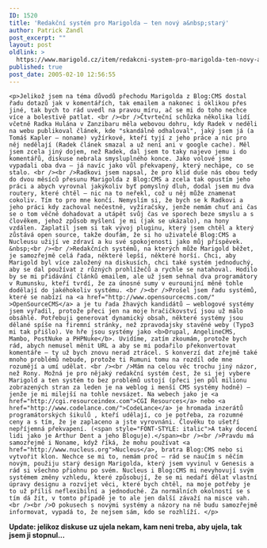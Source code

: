 ```yaml
---
ID: 1520
title: 'Redakční systém pro Marigolda – ten nový a&nbsp;starý'
author: Patrick Zandl
post_excerpt: ""
layout: post
oldlink: >
  https://www.marigold.cz/item/redakcni-system-pro-marigolda-ten-novy-a-stary
published: true
post_date: 2005-02-10 12:56:55
---
```

	<p>Jelikož jsem na téma důvodů přechodu Marigolda z Blog:CMS dostal řadu dotazů jak v komentářích, tak emailem a nakonec i oklikou přes jiné, tak bych to rád uvedl na pravou míru, ač se mi do toho nechce více a bolestivě patlat. <br /><br />Čtvrteční schůzka několika lidí včetně Radka Hulána v Zanzibaru měla webovou dohru, kdy Radek v neděli na webu publikoval článek, kde "skandálně odhaloval", jaký jsem já (a Tomáš Kapler – noname) vyžírkové, kteří tyjí z jeho práce a nic pro něj nedělají (Radek článek smazal a už není ani v google cache). Měl jsem zcela jiný dojem, než Radek, dal jsem to taky najevo jemu i do komentářů, diskuse nebrala smysluplného konce. Jako volové jsme vypadali oba dva – já navíc jako vůl překvapený, který nechápe, co se stalo. <br /><br />Radkovi jsem napsal, že pro klid duše nás obou tedy do dvou měsíců přesunu Marigolda z Blog:CMS a zcela tak opustím jeho práci a abych vyrovnal jakýkoliv byť pomyslný dluh, dodal jsem mu dva routery, které chtěl – nic na to neřekl, což u něj může znamenat cokoliv. Tím to pro mne končí. Nemyslím si, že bych se k Radkovi a jeho práci kdy zachoval nečestně, vyžíračsky, jenže nemám chuť ani čas se o tom věčně dohadovat a utápět svůj čas ve sporech beze smyslu a s člověkem, jehož způsob myšlení je mi (jak se ukázalo), na hony vzdálen. Zaplatil jsem si tak vývoj pluginu, který jsem chtěl a který zůstává open source, takže doufám, že si ho uživatelé Blog:CMS a Nucleusu užijí ve zdraví a ku své spokojenosti jako můj příspěvek. &nbsp;<br /><br />Redakčních systémů, na kterých může Marigold běžet, je samozřejmě celá řada, některé lepší, některé horší. Chci, aby Marigold byl více založený na diskusích, chci také systém jednoduchý, aby se dal používat z různých prohlížečů a rychle se natahoval. Hodilo by se mi přidávání článků emailem, ale už jsem sehnal dva programátory v Rumunsku, kteří tvrdí, že za únosné sumy v eurounijní měně tohle dodělají do jakéhokoliv systému. <br /><br />Prošel jsem řadu systémů, které se nabízí na <a href="http://www.opensourcecms.com/" >OpenSourceCMS</a> a je tu řada žhavých kandidátů – weblogové systémy jsem vyřadil, protože přeci jen na moje hračičkovství jsou už málo obsáhlé. Potřebuji generovat dynamický obsah, některé systémy jsou dělané spíše na firemní stránky, než zpravodajsky stavěné weby (Typo3 mi tak přišlo). Ve hře jsou systémy jako <b>Drupal, AngelineCMS, Mambo, PostNuke a PHPNuke</b>. Uvidíme, zatím zkoumám, protože bych rád, abych nemusel měnit URL a aby se mi podařilo překonvertovat komentáře – ty už bych znovu nerad ztrácel. S konverzí dat zřejmě také mnoho problémů nebude, protože ti Rumuni tomu na rozdíl ode mne rozumějí a umí udělat. <br /><br />Mám na celou věc trochu jiný názor, než Rony. Možná je pro nějaký redakční systém čest, že si jej vybere Marigold a ten systém to bez problémů ustojí (přeci jen půl milionu zobrazených stran za leden je na weblog i menší CMS systémy hodně) – jenže je mi milejší na tohle nevsázet. Na webech jako je <a href="http://cgi.resourceindex.com">CGI Resources</a> nebo <a href="http://www.codelance.com/">CodeLance</a> je hromada inzerátů programátorských šikulů , kteří udělají, co je potřeba, za rozumné ceny a s tím, že je zaplaceno a jste vyrovnáni. Člověku to ušetří nepříjemná překvapení. (<span style="FONT-STYLE: italic">A taky docení lidi jako je Arthur Dent a jeho Bloguje).</span><br /><br />Pravdu má samozřejmě i Noname, když říká, že mohu používat <a href="http://www.nucleus.org">Nucleus</a>, bratra Blog:CMS nebo si vytvořit klon. Nechce se mi to, nemám proč – rád se naučím s něčím novým, použiju starý design Marigolda, který jsem vyvinul v Genesis a rád si všechno přiohnu po svém. Nucleus i Blog:CMS mi nevyhovují svým systémem změny vzhledu, které způsobují, že se mi nedaří dělat vlastní úpravy designu a rozvíjet věci, které bych chtěl, na moje potřeby je to už příliš neflexibilní a jednoduché. Za normálních okolností se s tím dá žít, v tomto případě je to ale jen další závaží na misce vah. <br /><br />O pokusech s novými systémy a názory na ně budu samozřejmě informovat, vypadá to, že nejsem sám, kdo se rozhlíží. </p>
<p><strong>Update: jelikoz diskuse uz ujela nekam, kam neni treba, aby ujela, tak jsem ji stopnul...</strong>
</p>